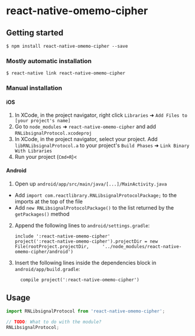 
# react-native-omemo-cipher

## Getting started

`$ npm install react-native-omemo-cipher --save`

### Mostly automatic installation

`$ react-native link react-native-omemo-cipher`

### Manual installation


#### iOS

1. In XCode, in the project navigator, right click `Libraries` ➜ `Add Files to [your project's name]`
2. Go to `node_modules` ➜ `react-native-omemo-cipher` and add `RNLibsignalProtocol.xcodeproj`
3. In XCode, in the project navigator, select your project. Add `libRNLibsignalProtocol.a` to your project's `Build Phases` ➜ `Link Binary With Libraries`
4. Run your project (`Cmd+R`)<

#### Android

1. Open up `android/app/src/main/java/[...]/MainActivity.java`
  - Add `import com.reactlibrary.RNLibsignalProtocolPackage;` to the imports at the top of the file
  - Add `new RNLibsignalProtocolPackage()` to the list returned by the `getPackages()` method
2. Append the following lines to `android/settings.gradle`:
  	```
  	include ':react-native-omemo-cipher'
  	project(':react-native-omemo-cipher').projectDir = new File(rootProject.projectDir, 	'../node_modules/react-native-omemo-cipher/android')
  	```
3. Insert the following lines inside the dependencies block in `android/app/build.gradle`:
  	```
      compile project(':react-native-omemo-cipher')
  	```

## Usage
```javascript
import RNLibsignalProtocol from 'react-native-omemo-cipher';

// TODO: What to do with the module?
RNLibsignalProtocol;
```
  
